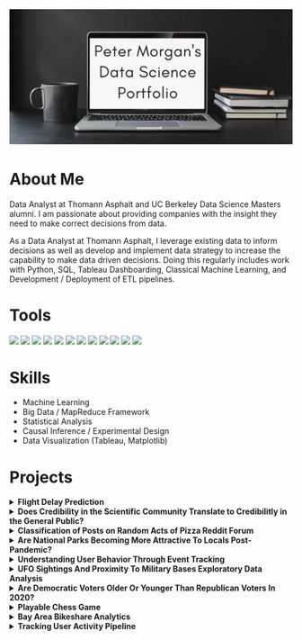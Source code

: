 <img src="https://github.com/superpeter55/superpeter55/blob/main/Peter%20Morgan.png" alt="banner that says Sarah hart Landolt - software developer, artist, designer">

# About Me

Data Analyst at Thomann Asphalt and UC Berkeley Data Science Masters alumni. I am passionate about providing companies with the insight they need to make correct decisions from data.

As a Data Analyst at Thomann Asphalt, I leverage existing data to inform decisions as well as develop and implement data strategy to increase the capability to make data driven decisions. Doing this regularly includes work with Python, SQL, Tableau Dashboarding, Classical Machine Learning, and Development / Deployment of ETL pipelines.

# Tools

<img src="https://img.shields.io/badge/Python-FFD43B?style=for-the-badge&logo=python&logoColor=darkgreen"/> <img src="https://img.shields.io/badge/R-276DC3?style=for-the-badge&logo=r&logoColor=white"/> <img src="https://img.shields.io/badge/scikit_learn-F7931E?style=for-the-badge&logo=scikit-learn&logoColor=white">
<img src="https://img.shields.io/badge/MySQL-00000F?style=for-the-badge&logo=mysql&logoColor=white"/> <img src="https://img.shields.io/badge/Pandas-2C2D72?style=for-the-badge&logo=pandas&logoColor=white"/> <img src="https://img.shields.io/badge/Numpy-777BB4?style=for-the-badge&logo=numpy&logoColor=white"/> <img src="https://img.shields.io/badge/GitHub-100000?style=for-the-badge&logo=github&logoColor=white"/> <img src="https://img.shields.io/badge/Tableau-E97627?style=for-the-badge&logo=Tableau&logoColor=white"/> <img src="https://img.shields.io/badge/Linux-FCC624?style=for-the-badge&logo=linux&logoColor=black"/> <img src="https://img.shields.io/badge/Apache_Spark-FFFFFF?style=for-the-badge&logo=apachespark&logoColor=#E35A16"/> <img src="https://img.shields.io/badge/Jupyter-F37626.svg?&style=for-the-badge&logo=Jupyter&logoColor=white"/> <img src="https://img.shields.io/badge/Markdown-000000?style=for-the-badge&logo=markdown&logoColor=white"/>

# Skills
- Machine Learning
- Big Data / MapReduce Framework
- Statistical Analysis
- Causal Inference / Experimental Design
- Data Visualization (Tableau, Matplotlib)

# Projects
<details>
  <summary><b> Flight Delay Prediction </b></summary>
    
  ### Description
  
  Mitigating the logistical and financial impact of airport delays has never been more
important for aviation logistics companies to compete and succeed, and the new
forecasting tool from the Flight Delay All-Stars can give these companies 2 hours
advance notice if a flight will be delayed by at least 15 minutes, and do so with AUCROC performance of over 80.7%. The AllStars accomplished this feat by creating a data pipeline of flight, weather, and
airport data, which when processed, feeds a logistic regression model with a logloss cost function. Blocked time-series cross validated data, rebalanced by
undersampling non-delayed flights from 2015-2020, is used to train the model, and
2021 data is used for testing. While features used for the model were selected from
the original data pipeline via linear regression using L1 regularization, additional
features were engineered, such as the frequency of delays from the same airport in
earlier time-windows, the pagerank of the airport graph and an airline ranking. In the
final logistic regression model, grid search was used to tune the regularization
parameter. Finally, the results were compared to an XGBoost ensemble model. Our score of 80.7% AUC ranked as the highest score in the entire class.

  ### Tools Used
   
  <img src="https://img.shields.io/badge/Python-FFD43B?style=for-the-badge&logo=python&logoColor=darkgreen" /> <img src="https://img.shields.io/badge/Apache_Spark-FFFFFF?style=for-the-badge&logo=apachespark&logoColor=#E35A16" /> <img src="https://img.shields.io/badge/microsoft%20azure-0089D6?style=for-the-badge&logo=microsoft-azure&logoColor=white" />
   <br/>
    
  ### Techniques Used
  - Machine Learning
  - Data Cleaning and Joining
  - Feature Engineering
  - Feature Selection Using L1 Regularization
  - Undersampling of Unblanced Data
  - Blocked Time Series Cross Validation
  - Model Iteration (Logistic Regression, Decision Trees, Random Forest, XGBoost)
  - Parameter and Hyperparameter Tuning
    
  ### Report and Code
  [Flight Delay Prediction](https://github.com/superpeter55/superpeter55/blob/main/Projects/flight_delay_prediction/FP_Section5_Group3_Phase4.pdf)
</details>

<details>
  <summary><b> Does Credibility in the Scientific Community Translate to Credibilitly in the General Public? </b></summary>
    
  ### Description
  
  There's a growing phenomena of skepticism and outright rejection of scientific findings across the world, critically dubbed the Anti-Science movement. The common hypothesis is that people are less likely to accept peer-reviewed, published scientific findings and more likely to accept anecdotal findings of like-minded individuals. Some of this phenomena is attributed to a Fake News crisis, where it has become increasingly easy to spread misinformation over social media platforms. The assumption in research regarding Fake News is that the creators are intentionally misleading people to believe that the fake news is in fact credible. However, we posit that distrust of the scientific community has become so pervasive that it is instead the association with a peer reviewed scientific journal that makes new findings less credible to the general public
  
  Contrary to our hypothesis, we discovered that the perception of peer review increased the trustworthiness of claims. After running our experiment, we found that those who received treatment were around 10% more likely to trust the claim. This result was statistically significant at a 95% confidence level.

  ### Tools Used
   
  <img src="https://img.shields.io/badge/R-276DC3?style=for-the-badge&logo=r&logoColor=white" /> <img src="https://img.shields.io/badge/Markdown-000000?style=for-the-badge&logo=markdown&logoColor=white" /> <img src="https://img.shields.io/badge/GitHub-100000?style=for-the-badge&logo=github&logoColor=white" />
   <br/>
    
  ### Techniques Used
  - Experimental Design
  - Power Analysis
  - Non-Compliance and Attrition Analysis
  - Linear Modeling
    
  ### Report and Code
  [Project Report](https://github.com/superpeter55/superpeter55/blob/main/Projects/scientific_credibility/Project.pdf)
  
  [R Markdown for Report](https://github.com/superpeter55/w241_final/blob/main/Project.rmd)  
  </details>

<details>
  <summary><b> Classification of Posts on Random Acts of Pizza Reddit Forum </b></summary>
    
  ### Description
  
  Random Acts of Pizza is a reddit forum where users request pizza in the hopes that another member of the forum will purchase pizza for them. Posts in this forum typically consist of a user providing a reason as to why they deserve to be sent a pizza. The purpose of this project was to classify at the time of the post, which posts would receive pizza.
  
  Feature engineering was performed on our data and was compared against our baseline to determine which features would be useful in our model. Some of our successful features that improved performance were timestamp analysis, basic sentiment analysis, and a word count vectorization. Our features that did not increase performance include using Naive Bayes generative probabilities as a feature and normalization of numeric data. After we determined the features that were most important, we compared classifiers and found that Random Forest performed best. On our dev data, we received a score of 77% but when we submitted our results on the test data, we received a score of 55%
  
  ### Limitations and Lessons Learned
  
  The main reason we saw this drop in accuracy was because our training data was imbalanced and a small dataset. Our training data had around 4000 examples and only 25% of the examples in the training data received pizza. The test data was split 50/50 so this resulted in our model having reasonable precision but really bad recall. After submission of this project, we realized we should have optimized our classifier based on AUC instead of accuracy because it works better on imbalanced data. When we did this, we had a score of around 77%.

  ### Tools Used
   
  <img src="https://img.shields.io/badge/Python-FFD43B?style=for-the-badge&logo=python&logoColor=darkgreen" /> <img src="https://img.shields.io/badge/scikit_learn-F7931E?style=for-the-badge&logo=scikit-learn&logoColor=white" /> <img src="https://img.shields.io/badge/Numpy-777BB4?style=for-the-badge&logo=numpy&logoColor=white" /> <img src="https://img.shields.io/badge/Pandas-2C2D72?style=for-the-badge&logo=pandas&logoColor=white" /> <img src="https://img.shields.io/badge/Jupyter-F37626.svg?&style=for-the-badge&logo=Jupyter&logoColor=white" />
   <br/>
    
  ### Techniques Used
  - Supervised Machine Learning
  - Cross Validation
  - Feature Engineering
  - Data Cleaning
    
  ### Notebook
  [Project Report](https://github.com/superpeter55/w207_final_project_pizza/blob/assignment/baseline.ipynb)
  
  </details>


<details>
  <summary><b> Are National Parks Becoming More Attractive To Locals Post-Pandemic? </b></summary>
    
  ### Description
  
  With travel restrictions, border closures and shutdown of businesses across the globe throughout the pandemic, the
tourism industry has taken a significant financial hit and its outlook is still uncertain. According to the United Nations
World Tourism Organization (UNWTO), international tourist arrivals have fallen 72% between January 2020 and July
2021 for the Americas. For the world, the overall decline in the same period was reported to be 85%.
  
  This report seeks to answer the following research question. With statewide travel guidelines to avoid non-essential out-of-state and out-of-country travel in effect throughout the pandemic, our hypothesis is that this would heighten residents’ interest in taking local trips and exploring nature in sites near them during and shortly post-reopening. The purpose of this research is to examine the effect of the pandemic on visitation to national parks. Our goal is to determine the relationship between the number of visitations to parks in the United States and variables including the number of COVID-19 cases and vaccination rate. We will use a causal model to address this research question and determine if higher vaccination rates and lower COVID cases cause more national park visits.

  Interestingly, we determined that monthly park visits have increased with increased COVID cases, COVID deaths, and vaccination numbers. We believe this is due to reduced out-of-state travel and forcing people to find alternative activities during the pandemic like visit parks. More details can be found in the final report below.

  ### Tools Used
   
  <img src="https://img.shields.io/badge/R-276DC3?style=for-the-badge&logo=r&logoColor=white" /> <img src="https://img.shields.io/badge/Markdown-000000?style=for-the-badge&logo=markdown&logoColor=white" /> <img src="https://img.shields.io/badge/GitHub-100000?style=for-the-badge&logo=github&logoColor=white" />
   <br/>
    
  ### Techniques Used
  - Linear Modeling / Least Squares Regression
  - F Tests for Coefficient Significance
  - Evaluation of Classical Linear Model (CLM) assumptions
  - Omitted Variable Bias analysis
  - Logarithmic transformation of data
  - Data visualization
  - Exploratory data analysis
  - Data cleaning
    
  ### Report and Code
  [Project Report](https://github.com/superpeter55/superpeter55/blob/main/Projects/w203_final/W203%20Final%20Report%2C%20Peter%2C%20Frances%2C%20Nitin.pdf)
  
  [R Markdown for Report](https://github.com/superpeter55/superpeter55/blob/main/Projects/w203_final/Final_Report.Rmd)  
  </details>

<details>
  <summary><b> Understanding User Behavior Through Event Tracking </b></summary>
  
  ### Description
  
  The data engineering court at Renaissance Games is pleased to present our lords and ladies with an analytics pipeline to keep a watchful eye on the activities of the merchants within the market and also to note the comings of knights and ladies in the guilds.
  
  Our sorcery (stack) of choice is as follows:
  
  - Apache Bench - "game client" sending player events into data pipeline
  - Flask - app that runs the game Application Programming Interface
  - Kafka - platform for ingesting streaming data and passing to downstream applications
  - Spark - tool to filter and transform data and push to or pull from HDFS (Hadoop Distributed File System)
  - Hadoop - distributed file system for managing parquet files
  - Hive - intermediary to track and agree upon schema and create tables
  - Presto - query tool for summarizing and reporting analytics on purchases and guild activity
  
  For a detailed breakdown of randomly and manually generated events, prithee see the project report linked below.

  Gramercy
  
  ### Additional Tools Used
  <img src="https://img.shields.io/badge/Docker-2CA5E0?style=for-the-badge&logo=docker&logoColor=white"/> <img src="https://img.shields.io/badge/Python-FFD43B?style=for-the-badge&logo=python&logoColor=darkgreen"/> <img src="https://img.shields.io/badge/Google_Cloud-4285F4?style=for-the-badge&logo=google-cloud&logoColor=white"/> <img src="https://img.shields.io/badge/Jupyter-F37626.svg?&style=for-the-badge&logo=Jupyter&logoColor=white"/> <img src="https://img.shields.io/badge/Linux-FCC624?style=for-the-badge&logo=linux&logoColor=black"/> <img src="https://img.shields.io/badge/GitHub-100000?style=for-the-badge&logo=github&logoColor=white"/>
  
  ### Report and Code
  [Report](https://github.com/superpeter55/superpeter55/blob/main/Projects/data-engineering-final-project/Project_3.ipynb)
  
  [Game API](https://github.com/superpeter55/superpeter55/blob/main/Projects/data-engineering-final-project/game_api.py)
  
  [Docker Compose File](https://github.com/superpeter55/superpeter55/blob/main/Projects/data-engineering-final-project/docker-compose.yml)
  </details>

<details>
  <summary><b> UFO Sightings And Proximity To Military Bases Exploratory Data Analysis</b></summary>
  
  ### Description
  This research examines various relationships between UFO sightings, military bases, and population in the United States. The data suggests that UFO sightings have increased rapidly in the early 2010s and less so in recent years. States with higher populations tend to have more sightings. After we normalize the data against population, Vermont, Montana, and Alaska appear to have the highest per capita sightings. Interestingly, Vermont and Alaska are among the states with the most military bases per capita as well. Our data demonstrates a positive relationship between the number of UFO sightings and the number of military bases. 
  
  Given the limitation of the data and the approach this research relies upon, the findings are for exploratory purposes and are not intended to draw any conclusions. The report and exploratory notebook are linked below.
  
  ### Tools Used
  <img src="https://img.shields.io/badge/Python-FFD43B?style=for-the-badge&logo=python&logoColor=darkgreen"/> <img src="https://img.shields.io/badge/Pandas-2C2D72?style=for-the-badge&logo=pandas&logoColor=white"/> <img src="https://img.shields.io/badge/Jupyter-F37626.svg?&style=for-the-badge&logo=Jupyter&logoColor=white"/> <img src="https://img.shields.io/badge/GitHub-100000?style=for-the-badge&logo=github&logoColor=white"/>
  
  ### Report and Code
  [Report](https://github.com/superpeter55/superpeter55/blob/main/Projects/aliens/Project2_Final_Report.pdf)
  
  [Exploratory Notebook](https://github.com/superpeter55/superpeter55/blob/main/Projects/aliens/Project_Code.ipynb)
  </details>

<details>
  <summary><b>Are Democratic Voters Older Or Younger Than Republican Voters In 2020?</b></summary>
  
  ### Description
  In American politics, understanding voter demographics is very important. A good understanding of voter
demographics allows political parties and individual candidates to portray a message that can better connect
with its intended audience.
  
  Our research question scratches the surface of achieving this goal. By understanding basic demographics like
age, we can then conduct follow up research on what messages are more effective on certain age groups.
Research like this can lead to more informed decisions for campaigns and individual candidates.
  
  In this research we have determined that democratic voters mean age is not the same as republican voters
mean age at a 95% confidence level. However, the true difference is not very large which means a low
practical significance and results that do not help us too much. If anything, we did learn that to understand
political party demographics in America, we must look beyond age.
  
  ### Tools Used
  <img src="https://img.shields.io/badge/R-276DC3?style=for-the-badge&logo=r&logoColor=white"/> <img src="https://img.shields.io/badge/Markdown-000000?style=for-the-badge&logo=markdown&logoColor=white"/> <img src="https://img.shields.io/badge/GitHub-100000?style=for-the-badge&logo=github&logoColor=white"/>
  
  ### Techniques Used
  - Hypothesis Testing (Two Sample T-Test)
  - Practical Significance Evaluation (Cohen's D)
  - Data Visualization
  - Data Collecting / Cleaning
  
  ### Report and Code
  [Report](https://github.com/superpeter55/superpeter55/blob/main/Projects/voter_ages/Lab%201_%20Question%201.pdf)
  
  [R Markdown File](https://github.com/superpeter55/superpeter55/blob/main/Projects/voter_ages/Morgan_Lin_Lam_%20Q1.Rmd)
  
</details>

<details>
  <summary><b>Playable Chess Game </b></summary>
  
  ### Description
  
  An interactive chess game that is playable at the command line of a terminal. Simply run the chess.py file linked below in a terminal to play. Development was executed using best practices in Object Oriented Programming. 
  
  The game features a menu system that has 4 options for the user to choose. Option 1 is to begin a game of chess. Option 2 brings up a URL to the rules of chess wikipedia page. Option 3 brings up instructions on how to make moves and option 4 exits the app. The game pieces are represented by abbreviations outlined in [this](https://github.com/superpeter55/superpeter55/blob/main/Projects/chess/Piece%20Keys.txt) file. Feel free to download the chess.py file and play!
  
  <img src="https://github.com/superpeter55/superpeter55/blob/main/Projects/chess/example%20image.PNG" />
  
  ### Tools Used
  
  <img src="https://img.shields.io/badge/Python-FFD43B?style=for-the-badge&logo=python&logoColor=darkgreen" /> <img src="https://img.shields.io/badge/windows%20terminal-4D4D4D?style=for-the-badge&logo=windows%20terminal&logoColor=white" /> <img src="https://img.shields.io/badge/GitHub-100000?style=for-the-badge&logo=github&logoColor=white" />
  
  ### Techniques Used
  - Object Oriented Programming
  
  ### Code
  [chess.py](https://github.com/superpeter55/superpeter55/blob/main/Projects/chess/chess.py)
  
</details>

<details>
  <summary><b>Bay Area Bikeshare Analytics</b></summary>
  
  ### Description
  I analyze data from [Lyft Bay Wheels](https://www.lyft.com/bikes/bay-wheels) to provide insight that will increase ridership. After analysis and queries, I recommend creating a slightly cheaper commuter plan that allows users to ride bikes only during commuter hours. My second recommendation is to offer 3 months of free membership to new customers that subscribe to a yearly plan in the cities of San Jose, Palo Alto, Redwood City and Mountain View. 
  
  The analysis process and the reasoning behind these recommendations can be found in the report outlined below.
  
  ### Tools Used
  <img src="https://img.shields.io/badge/MySQL-00000F?style=for-the-badge&logo=mysql&logoColor=white"/> <img src="https://img.shields.io/badge/Python-FFD43B?style=for-the-badge&logo=python&logoColor=darkgreen"/> <img src="https://img.shields.io/badge/Pandas-2C2D72?style=for-the-badge&logo=pandas&logoColor=white"/> <img src="https://img.shields.io/badge/Google_Cloud-4285F4?style=for-the-badge&logo=google-cloud&logoColor=white"/> <img src="https://img.shields.io/badge/GitHub-100000?style=for-the-badge&logo=github&logoColor=white"/>
  
  ### Report
  [Bay Area Bikeshare Analytics](https://github.com/superpeter55/superpeter55/blob/main/Projects/bikeshare/Project_1.ipynb)
  
</details>

<details>
  <summary><b>Tracking User Activity Pipeline</b></summary>
  
  ### Description
This is a pipeline that lands user activity data from an online exam website to Hadoop Filesystem in a queryable format. Using Google Cloud Platform and Docker Containers, I fetch a nested json file of online exam data and build a pipeline using Kafka and Spark to prepare the data for analysis. PySpark queries are used to perform analytics on the data. The report linked below has a detailed breakdown of how my pipeline was built as well as my findings from this dataset.
    <br/>
  ### Tools Used

<img src="https://img.shields.io/badge/Apache_Spark-FFFFFF?style=for-the-badge&logo=apachespark&logoColor=#E35A16" /> <img src="https://img.shields.io/badge/Apache_Kafka-231F20?style=for-the-badge&logo=apache-kafka&logoColor=white" /> <img src="https://img.shields.io/badge/Google_Cloud-4285F4?style=for-the-badge&logo=google-cloud&logoColor=white" /> <img src="https://img.shields.io/badge/Docker-2CA5E0?style=for-the-badge&logo=docker&logoColor=white" /> <img src="https://img.shields.io/badge/MySQL-00000F?style=for-the-badge&logo=mysql&logoColor=white" /> <img src="https://img.shields.io/badge/json-5E5C5C?style=for-the-badge&logo=json&logoColor=white" /> <img src="https://img.shields.io/badge/Python-FFD43B?style=for-the-badge&logo=python&logoColor=darkgreen" /> <img src="https://img.shields.io/badge/Linux-FCC624?style=for-the-badge&logo=linux&logoColor=black" /> <img src="https://img.shields.io/badge/GitHub-100000?style=for-the-badge&logo=github&logoColor=white" /> <img src="https://img.shields.io/badge/Markdown-000000?style=for-the-badge&logo=markdown&logoColor=white" />
  
  ### Report
  [Tracking User Activity](https://github.com/superpeter55/superpeter55/blob/main/Projects/data-engineering-project2-superpeter55/Project_2_Report.md)
  </details>
